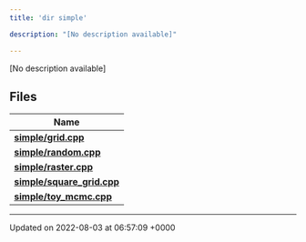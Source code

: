 ```yaml
---
title: 'dir simple'

description: "[No description available]"

---
```







[No description available]

## Files

| Name           |
| -------------- |
| **[simple/grid.cpp](/documentation/code/gambit_2/files/grid_8cpp/#file-grid.cpp)**  |
| **[simple/random.cpp](/documentation/code/gambit_2/files/random_8cpp/#file-random.cpp)**  |
| **[simple/raster.cpp](/documentation/code/gambit_2/files/raster_8cpp/#file-raster.cpp)**  |
| **[simple/square_grid.cpp](/documentation/code/gambit_2/files/square__grid_8cpp/#file-square-grid.cpp)**  |
| **[simple/toy_mcmc.cpp](/documentation/code/gambit_2/files/toy__mcmc_8cpp/#file-toy-mcmc.cpp)**  |






-------------------------------

Updated on 2022-08-03 at 06:57:09 +0000
